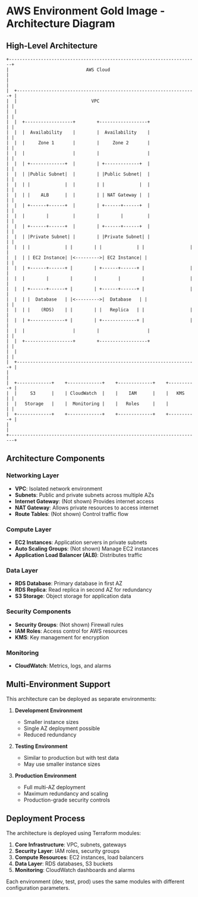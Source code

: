 # AWS Environment Gold Image - Architecture Diagram

## High-Level Architecture

```
+-----------------------------------------------------------------------+
|                             AWS Cloud                                  |
|                                                                        |
|  +-------------------------------------------------------------------+ |
|  |                            VPC                                    | |
|  |                                                                   | |
|  |  +------------------+        +------------------+                 | |
|  |  |  Availability    |        |  Availability    |                 | |
|  |  |     Zone 1       |        |     Zone 2       |                 | |
|  |  |                  |        |                  |                 | |
|  |  | +-------------+  |        | +-------------+  |                 | |
|  |  | |Public Subnet|  |        | |Public Subnet|  |                 | |
|  |  | |             |  |        | |             |  |                 | |
|  |  | |    ALB      |  |        | | NAT Gateway |  |                 | |
|  |  | +------+------+  |        | +------+------+  |                 | |
|  |  |        |         |        |        |         |                 | |
|  |  | +------+------+  |        | +------+------+  |                 | |
|  |  | |Private Subnet| |        | |Private Subnet| |                 | |
|  |  | |             | |        | |             | |                 | |
|  |  | | EC2 Instance| |<--------->| EC2 Instance| |                 | |
|  |  | +------+------+ |        | +------+------+ |                 | |
|  |  |        |        |        |        |        |                 | |
|  |  | +------+------+ |        | +------+------+ |                 | |
|  |  | |  Database   | |<--------->|  Database   | |                 | |
|  |  | |    (RDS)    | |        | |   Replica   | |                 | |
|  |  | +-------------+ |        | +-------------+ |                 | |
|  |  |                  |        |                  |                 | |
|  |  +------------------+        +------------------+                 | |
|  |                                                                   | |
|  +-------------------------------------------------------------------+ |
|                                                                        |
|  +-------------+    +-------------+    +-------------+    +----------+ |
|  |     S3      |    | CloudWatch  |    |    IAM      |    |   KMS    | |
|  |   Storage   |    |  Monitoring |    |   Roles     |    |          | |
|  +-------------+    +-------------+    +-------------+    +----------+ |
|                                                                        |
+------------------------------------------------------------------------+
```

## Architecture Components

### Networking Layer
- **VPC**: Isolated network environment
- **Subnets**: Public and private subnets across multiple AZs
- **Internet Gateway**: (Not shown) Provides internet access
- **NAT Gateway**: Allows private resources to access internet
- **Route Tables**: (Not shown) Control traffic flow

### Compute Layer
- **EC2 Instances**: Application servers in private subnets
- **Auto Scaling Groups**: (Not shown) Manage EC2 instances
- **Application Load Balancer (ALB)**: Distributes traffic

### Data Layer
- **RDS Database**: Primary database in first AZ
- **RDS Replica**: Read replica in second AZ for redundancy
- **S3 Storage**: Object storage for application data

### Security Components
- **Security Groups**: (Not shown) Firewall rules
- **IAM Roles**: Access control for AWS resources
- **KMS**: Key management for encryption

### Monitoring
- **CloudWatch**: Metrics, logs, and alarms

## Multi-Environment Support

This architecture can be deployed as separate environments:

1. **Development Environment**
   - Smaller instance sizes
   - Single AZ deployment possible
   - Reduced redundancy

2. **Testing Environment**
   - Similar to production but with test data
   - May use smaller instance sizes

3. **Production Environment**
   - Full multi-AZ deployment
   - Maximum redundancy and scaling
   - Production-grade security controls

## Deployment Process

The architecture is deployed using Terraform modules:

1. **Core Infrastructure**: VPC, subnets, gateways
2. **Security Layer**: IAM roles, security groups
3. **Compute Resources**: EC2 instances, load balancers
4. **Data Layer**: RDS databases, S3 buckets
5. **Monitoring**: CloudWatch dashboards and alarms

Each environment (dev, test, prod) uses the same modules with different configuration parameters.
